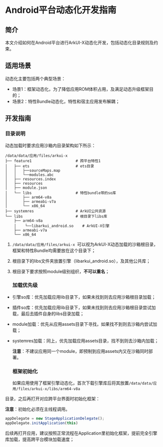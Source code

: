 # Android平台动态化开发指南

## 简介

本文介绍如何在Android平台进行ArkUI-X动态化开发，包括动态化目录规则及约束。

## 适用场景

动态化主要包括两个典型场景：

+ 场景1：框架动态化，为了降低应用ROM体积占用，及满足动态升级框架目的；
+ 场景2：特性Bundle动态化，特性和宿主应用发布解耦；

## 开发指南

### 目录说明

动态加载时要求应用沙箱内目录架构如下所示：

```
/data/data/应用/files/arkui-x    
├── feature1                    # 跨平台特性1
│   ├── ets                     # ets目录
│   │   ├──sourceMaps.map
│   │   └──modules.abc
│   ├── resources.index         
│   ├── resources              
│   ├── module.json
│   └── libs                    # 特性bundle带的so库
│       ├── arm64-v8a
│       ├── armeabi-v7a
│       └── x86_64  
├── systemres                   # ArkUI公共资源
└── libs                        # 根目录下libs库
    ├── arm64-v8a               
    │    └──libarkui_android.so    # ArkUI-X引擎
    ├── armeabi-v7a           
    └── x86_64
```

1. `/data/data/应用/files/arkui-x `可以视为ArkUI-X动态加载的沙箱根目录，框架和特性Bundle均需要放在这个目录下；

2. 根目录下的libs文件夹放置引擎（libarkui_android.so），及其他公共库；

3. 根目录下要求按照module级别组织，**不可以重名**；

   ### 加载优先级

+ 引擎so库：优先加载应用lib目录下，如果未找到则去应用沙箱根目录加载；

+ 插件so库：优先加载应用lib目录下，如果未找到则去应用沙箱根目录尝试加载，最后去插件自身的libs目录加载；

+ module加载：优先从应用assets目录下寻找，如果找不到则去沙箱内尝试加载；

+ systemres加载：同上，优先加载应用assets目录，找不到则去沙箱内加载；

  **注意**：不建议应用同一个module，即预制到应用assets内又在沙箱同时部署。

  ### 框架初始化

  如果应用使用了框架引擎动态化，首次下载引擎库后将其放置`/data/data/应用/files/arkui-x/libs/arm64-v8a`

 目录，之后再打开对应跨平台界面时初始化框架：

  **注意**：初始化必须在主线程调用。

```ts
appDelegate = new StageApplicationDelegate();
appDelegate.initApplication(this)
```

后续再打开应用，建议按照正常流程在Application里初始化框架，提前完全引擎库加载，提高跨平台模块加载速度；

